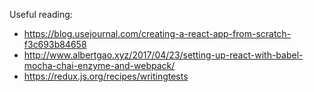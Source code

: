 Useful reading:
* https://blog.usejournal.com/creating-a-react-app-from-scratch-f3c693b84658
* http://www.albertgao.xyz/2017/04/23/setting-up-react-with-babel-mocha-chai-enzyme-and-webpack/
* https://redux.js.org/recipes/writingtests